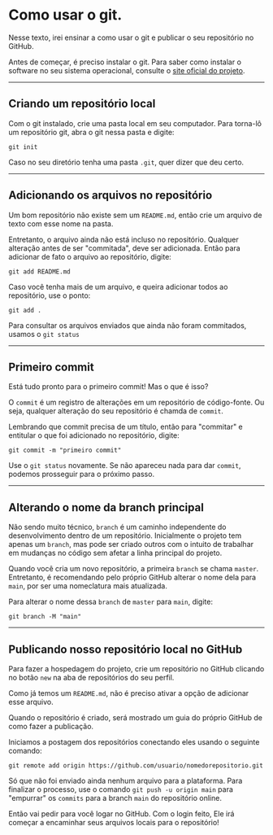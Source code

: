 # Como usar o git.

Nesse texto, irei ensinar a como usar o git e publicar o seu repositório no GitHub.

Antes de começar, é preciso instalar o git. Para saber como instalar o software no seu sistema operacional, consulte o [site oficial do projeto](https://git-scm.com/).

---

## Criando um repositório local

Com o git instalado, crie uma pasta local em seu computador. Para torna-lô um repositório git, abra o git nessa pasta e digite:

```git
git init
```

Caso no seu diretório tenha uma pasta `.git`, quer dizer que deu certo.

---

## Adicionando os arquivos no repositório

Um bom repositório não existe sem um `README.md`, então crie um arquivo de texto com esse nome na pasta.

Entretanto, o arquivo ainda não está incluso no repositório. Qualquer alteração antes de ser "commitada", deve ser adicionada. Então para adicionar de fato o arquivo ao repositório, digite:

```git
git add README.md
```

Caso você tenha mais de um arquivo, e queira adicionar todos ao repositório, use o ponto:

```git
git add .
```

Para consultar os arquivos enviados que ainda não foram commitados, usamos o `git status`

---

## Primeiro commit

Está tudo pronto para o primeiro commit! Mas o que é isso?

O `commit` é um registro de alterações em um repositório de código-fonte. Ou seja, qualquer alteração do seu repositório é chamda de `commit`.

Lembrando que commit precisa de um título, então para "commitar" e entitular o que foi adicionado no repositório, digite:

```git
git commit -m "primeiro commit"
```

Use o `git status` novamente. Se não apareceu nada para dar `commit`, podemos prosseguir para o próximo passo.

---

## Alterando o nome da branch principal

Não sendo muito técnico, `branch` é um caminho independente do desenvolvimento dentro de um repositório. Inicialmente o projeto tem apenas um `branch`, mas pode ser criado outros com o intuito de trabalhar em mudanças no código sem afetar a linha principal do projeto.

Quando você cria um novo repositório, a primeira `branch` se chama `master`. Entretanto, é recomendando pelo próprio GitHub alterar o nome dela para `main`, por ser uma nomeclatura mais atualizada.

Para alterar o nome dessa `branch` de `master` para `main`, digite:

```git
git branch -M "main"
```

---

## Publicando nosso repositório local no GitHub

Para fazer a hospedagem do projeto, crie um repositório no GitHub clicando no botão `new` na aba de repositórios do seu perfil.

Como já temos um `README.md`, não é preciso ativar a opção de adicionar esse arquivo.

Quando o repositório é criado, será mostrado um guia do próprio GitHub de como fazer a publicação.

Iniciamos a postagem dos repositórios conectando eles usando o seguinte comando:

```git
git remote add origin https://github.com/usuario/nomedorepositorio.git
```

Só que não foi enviado ainda nenhum arquivo para a plataforma. Para finalizar o processo, use o comando `git push -u origin main` para "empurrar" os `commits` para a branch `main` do repositório online.

Então vai pedir para você logar no GitHub. Com o login feito, Ele irá começar a encaminhar seus arquivos locais para o repositório!
